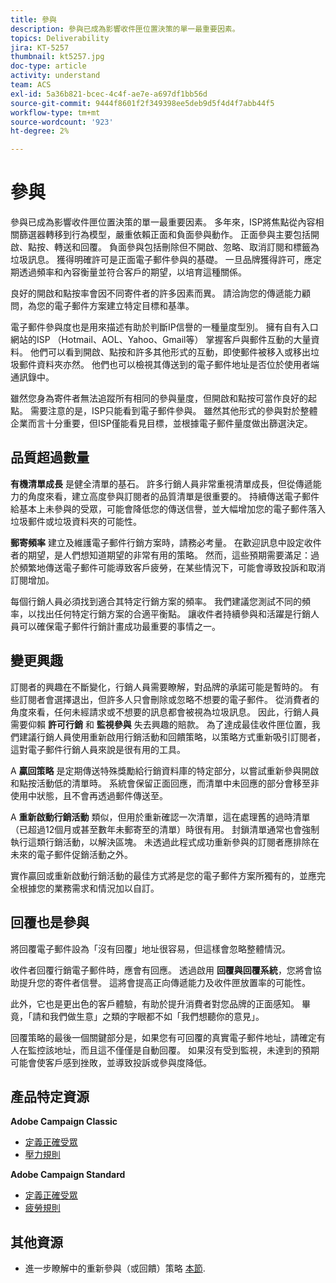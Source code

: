 ```yaml
---
title: 參與
description: 參與已成為影響收件匣位置決策的單一最重要因素。
topics: Deliverability
jira: KT-5257
thumbnail: kt5257.jpg
doc-type: article
activity: understand
team: ACS
exl-id: 5a36b821-bcec-4c4f-ae7e-a697df1bb56d
source-git-commit: 9444f8601f2f349398ee5deb9d5f4d4f7abb44f5
workflow-type: tm+mt
source-wordcount: '923'
ht-degree: 2%

---
```


# 參與

參與已成為影響收件匣位置決策的單一最重要因素。 多年來，ISP將焦點從內容相關篩選器轉移到行為模型，嚴重依賴正面和負面參與動作。 正面參與主要包括開啟、點按、轉送和回覆。 負面參與包括刪除但不開啟、忽略、取消訂閱和標籤為垃圾訊息。 獲得明確許可是正面電子郵件參與的基礎。 一旦品牌獲得許可，應定期透過頻率和內容衡量並符合客戶的期望，以培育這種關係。

良好的開啟和點按率會因不同寄件者的許多因素而異。 請洽詢您的傳遞能力顧問，為您的電子郵件方案建立特定目標和基準。

電子郵件參與度也是用來描述有助於判斷IP信譽的一種量度型別。 擁有自有入口網站的ISP （Hotmail、AOL、Yahoo、Gmail等） 掌握客戶與郵件互動的大量資料。 他們可以看到開啟、點按和許多其他形式的互動，即使郵件被移入或移出垃圾郵件資料夾亦然。 他們也可以檢視其傳送到的電子郵件地址是否位於使用者端通訊錄中。

雖然您身為寄件者無法追蹤所有相同的參與量度，但開啟和點按可當作良好的起點。 需要注意的是，ISP只能看到電子郵件參與。 雖然其他形式的參與對於整體企業而言十分重要，但ISP僅能看見目標，並根據電子郵件量度做出篩選決定。

## 品質超過數量

**有機清單成長** 是健全清單的基石。 許多行銷人員非常重視清單成長，但從傳遞能力的角度來看，建立高度參與訂閱者的品質清單是很重要的。 持續傳送電子郵件給基本上未參與的受眾，可能會降低您的傳送信譽，並大幅增加您的電子郵件落入垃圾郵件或垃圾資料夾的可能性。

**郵寄頻率** 建立及維護電子郵件行銷方案時，請務必考量。 在歡迎訊息中設定收件者的期望，是人們想知道期望的非常有用的策略。 然而，這些預期需要滿足：過於頻繁地傳送電子郵件可能導致客戶疲勞，在某些情況下，可能會導致投訴和取消訂閱增加。

每個行銷人員必須找到適合其特定行銷方案的頻率。 我們建議您測試不同的頻率，以找出任何特定行銷方案的合適平衡點。 讓收件者持續參與和活躍是行銷人員可以確保電子郵件行銷計畫成功最重要的事情之一。

## 變更興趣

訂閱者的興趣在不斷變化，行銷人員需要瞭解，對品牌的承諾可能是暫時的。 有些訂閱者會選擇退出，但許多人只會刪除或忽略不想要的電子郵件。 從消費者的角度來看，任何未經請求或不想要的訊息都會被視為垃圾訊息。 因此，行銷人員需要仰賴 **許可行銷** 和 **監視參與** 失去興趣的賠款。 為了達成最佳收件匣位置，我們建議行銷人員使用重新啟用行銷活動和回饋策略，以策略方式重新吸引訂閱者，這對電子郵件行銷人員來說是很有用的工具。

A **贏回策略** 是定期傳送特殊獎勵給行銷資料庫的特定部分，以嘗試重新參與開啟和點按活動低的清單時。 系統會保留正面回應，而清單中未回應的部分會移至非使用中狀態，且不會再透過郵件傳送至。

A **重新啟動行銷活動** 類似，但用於重新確認一次清單，這在處理舊的過時清單（已超過12個月或甚至數年未郵寄至的清單）時很有用。 封鎖清單通常也會強制執行這類行銷活動，以解決區塊。 未透過此程式成功重新參與的訂閱者應排除在未來的電子郵件促銷活動之外。

實作贏回或重新啟動行銷活動的最佳方式將是您的電子郵件方案所獨有的，並應完全根據您的業務需求和情況加以自訂。

## 回覆也是參與

將回覆電子郵件設為「沒有回覆」地址很容易，但這樣會忽略整體情況。

收件者回覆行銷電子郵件時，應會有回應。 透過啟用 **回覆與回覆系統**，您將會協助提升您的寄件者信譽。 這將會提高正向傳遞能力及收件匣放置率的可能性。

此外，它也是更出色的客戶體驗，有助於提升消費者對您品牌的正面感知。 畢竟，「請和我們做生意」之類的字眼都不如「我們想聽你的意見」。

回覆策略的最後一個關鍵部分是，如果您有可回覆的真實電子郵件地址，請確定有人在監控該地址，而且這不僅僅是自動回覆。 如果沒有受到監視，未達到的預期可能會使客戶感到挫敗，並導致投訴或參與度降低。

## 產品特定資源

**Adobe Campaign Classic**

* [定義正確受眾](https://experienceleague.adobe.com/docs/campaign-standard/using/communication-channels/delivery-bestpractices/define-the-right-audience.html#communication-channels)
* [壓力規則](https://experienceleague.adobe.com/docs/campaign-classic/using/orchestrating-campaigns/campaign-optimization/pressure-rules.html)

**Adobe Campaign Standard**

* [定義正確受眾](https://experienceleague.adobe.com/docs/campaign-standard/using/communication-channels/delivery-bestpractices/define-the-right-audience.html)
* [疲勞規則](https://experienceleague.adobe.com/docs/campaign-standard/using/testing-and-sending/working-with-typology-rules/fatigue-rules.html)

## 其他資源

* 進一步瞭解中的重新參與（或回饋）策略 [本節](/help/additional-resources/re-engagement.md).
